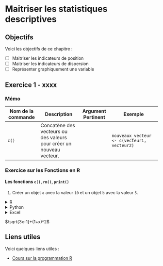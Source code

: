 # Maitriser les statistiques descriptives

## Objectifs
Voici les objectifs de ce chapitre :
- [ ] Maitriser les indicateurs de position
- [ ] Maitriser les indicateurs de dispersion
- [ ] Représenter graphiquement une variable

## Exercice 1 - xxxx

### Mémo
| Nom de la commande | Description | Argument Pertinent | Exemple |
|------------------|-------------|--------------------|---------|
| `c()` | Concatène des vecteurs ou des valeurs pour créer un nouveau vecteur. |  | `nouveaux_vecteur <- c(vecteur1, vecteur2)` |

### Exercice sur les Fonctions en R

#### Les fonctions `c()`,  `rm()`, `print()`

1. Créer un objet `a` avec la valeur `10` et un objet `b` avec la valeur `5`. 
<details>
<summary>R</summary>

```r
a <- 10
b <- 5
```
</details>

<details>

<summary>Python</summary>

```python
a = 10
b = 5
```
</details>

<details>

<summary>Excel</summary>

```
a <- 10
b <- 5
```
</details>

$\sqrt{3x-1}+(1+x)^2$

## Liens utiles

Voici quelques liens utiles :

- [Cours sur la programmation R](https://asardell.github.io/programmation-r/)
